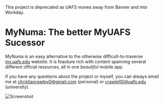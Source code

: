 This project is deprecated as UAFS moves away from Banner and into Workday.

# MyNuma: The better MyUAFS Sucessor
MyNuma is an easy alternative to the otherwise difficult-to-traverse [my.uafs.edu](https://my.uafs.edu/) website. It is feauture rich with content spanning several different official resources, all in one *beautiful* mobile app.

If you have any questions about the project or myself, you can always email me at christianrawley0@gmail.com (personal) or crawle00@uafs.edu (university).

![Screenshot](https://media.discordapp.net/attachments/1121270722841559040/1326350469626593361/Screenshot_20250107_184034_MyNuma.jpg?ex=677f1ba2&is=677dca22&hm=7ca802ad2b64a26c5d4d41c8c5f97f9ad45a3f804960bade9d28b4ee1f37c976&=&format=webp&width=360&height=778)
